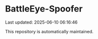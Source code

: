 # BattleEye-Spoofer

Last updated: 2025-06-10 06:16:46

This repository is automatically maintained.
